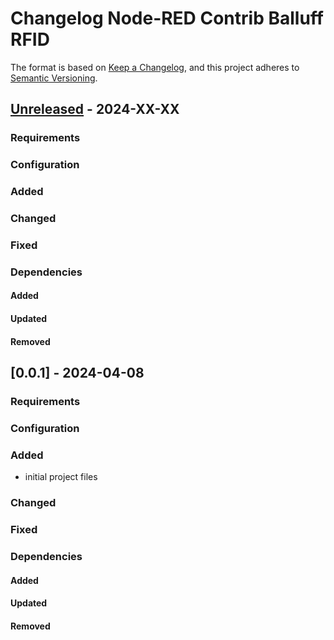 # Changelog Node-RED Contrib Balluff RFID
The format is based on [Keep a Changelog](https://keepachangelog.com/en/1.0.0/),
and this project adheres to [Semantic Versioning](https://semver.org/spec/v2.0.0.html).

## [Unreleased] - 2024-XX-XX
### Requirements
### Configuration
### Added
### Changed
### Fixed
### Dependencies
#### Added
#### Updated
#### Removed

## [0.0.1] - 2024-04-08
### Requirements
### Configuration
### Added
- initial project files
### Changed
### Fixed
### Dependencies
#### Added
#### Updated
#### Removed

[Unreleased]: https://github.com/Autexis-IT/node-red-contrib-balluff-smartlight/compare/0.0.1...development
